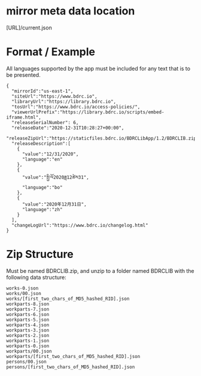 
# mirror meta data location

[URL]/current.json


# Format / Example

All languages supported by the app must be included for any text that is to be presented. 

```
{
  "mirrorId":"us-east-1",
  "siteUrl":"https://www.bdrc.io",
  "libraryUrl":"https://library.bdrc.io",
  "tosUrl":"https://www.bdrc.io/access-policies/",
  "viewerUrlPrefix":"https://library.bdrc.io/scripts/embed-iframe.html",
  "releaseSerialNumber": 6,
  "releaseDate":"2020-12-31T10:28:27+00:00",
  "releaseZipUrl":"https://staticfiles.bdrc.io/BDRCLibApp/1.2/BDRCLIB.zip",
  "releaseDescription":[
    {
      "value":"12/31/2020",
      "language":"en"
    },
    {
      "value":"སྤྱི་ལོ2020ཟླ12ཚེས31",
      "language":"bo"
    },
    {
      "value":"2020年12月31日",
      "language":"zh"
    }
  ],
  "changeLogUrl":"https://www.bdrc.io/changelog.html"
}

```

# Zip Structure

Must be named BDRCLIB.zip, and unzip to a folder named BDRCLIB with the following data structure:

```
works-0.json
works/00.json
works/[first_two_chars_of_MD5_hashed_RID].json
workparts-8.json
workparts-7.json
workparts-6.json
workparts-5.json
workparts-4.json
workparts-3.json
workparts-2.json
workparts-1.json
workparts-0.json
workparts/00.json
workparts/[first_two_chars_of_MD5_hashed_RID].json
persons/00.json
persons/[first_two_chars_of_MD5_hashed_RID].json
```


